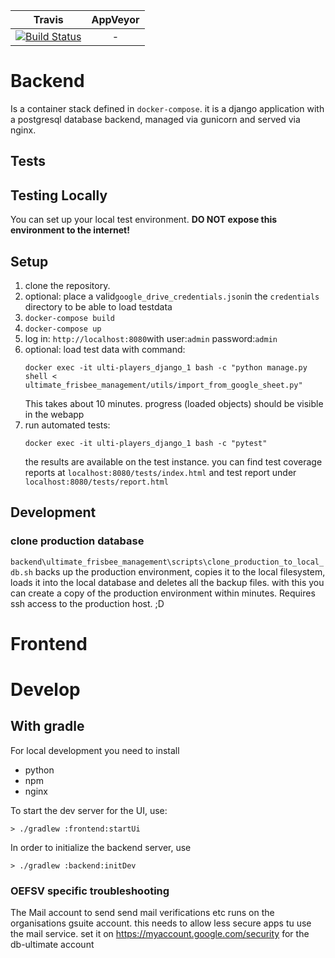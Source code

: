 
|                                                         Travis                                                          | AppVeyor |
| :---------------------------------------------------------------------------------------------------------------------: | :------: |
| [![Build Status](https://travis-ci.org/oefsv/ulti-players.svg?branch=master)](https://travis-ci.org/oefsv/ulti-players) |    -     |



# Backend
Is a container stack defined in `docker-compose`.
it is a django application with a postgresql database backend, managed via gunicorn and served via nginx.

## Tests

## Testing Locally
You can set up your local test environment.
**DO NOT expose this environment to the internet!**

## Setup
1. clone the repository.
1. optional: place a valid`google_drive_credentials.json`in the `credentials` directory to be able to load testdata
1. `docker-compose build`
1. `docker-compose up`
2. log in: `http://localhost:8080`with user:`admin` password:`admin`
3. optional: load test data with command: 
    ```
    docker exec -it ulti-players_django_1 bash -c "python manage.py shell < ultimate_frisbee_management/utils/import_from_google_sheet.py"
    ``` 
    This takes about 10 minutes. progress (loaded objects) should be visible in the webapp
3. run automated tests: 
   ```
   docker exec -it ulti-players_django_1 bash -c "pytest"
   ```
   the results are available on the test instance. you can find test coverage reports at `localhost:8080/tests/index.html` and test report under `localhost:8080/tests/report.html`



## Development

### clone production database
`backend\ultimate_frisbee_management\scripts\clone_production_to_local_db.sh` backs up the production environment, copies it to the local filesystem, loads it into the local database and deletes all the backup files. with this you can create a copy of the production environment within minutes. Requires ssh access to the production host. ;D

# Frontend
# Develop
## With gradle

For local development you need to install

+ python
+ npm
+ nginx

To start the dev server for the UI, use:

```
> ./gradlew :frontend:startUi
```

In order to initialize the backend server, use

```
> ./gradlew :backend:initDev
```

### OEFSV specific troubleshooting
The Mail account to send send mail verifications etc runs on the organisations gsuite account.
this needs to allow less secure apps tu use the mail service. set it on https://myaccount.google.com/security for the db-ultimate account
